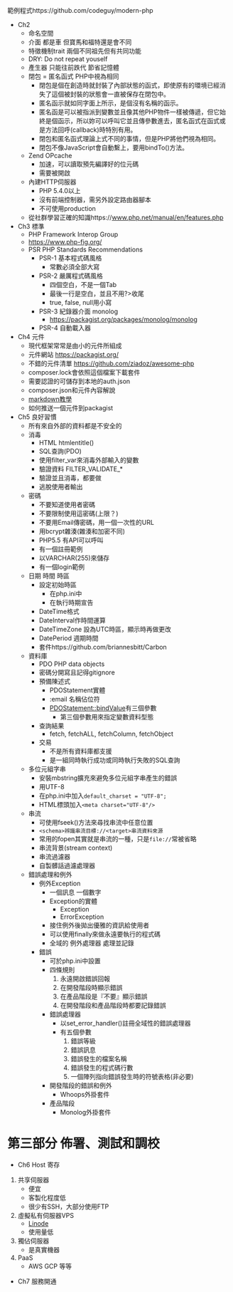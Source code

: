 範例程式https://github.com/codeguy/modern-php  

- Ch2 
    - 命名空間
    - 介面 都是車 但寶馬和福特還是會不同
    - 特徵機制trait 兩個不同祖先但有共同功能
    - DRY: Do not repeat youself
    - 產生器 只能往前跌代 節省記憶體
    - 閉包 = 匿名函式 PHP中視為相同
        - 閉包是個在創造時就封裝了內部狀態的函式，即使原有的環境已經消失了這個被封裝的狀態會一直被保存在閉包中。
        - 匿名函示就如同字面上所示，是個沒有名稱的函示。
        - 匿名函是可以被指派到變數並且像其他PHP物件一樣被傳遞，但它始終是個函示，所以妳可以呼叫它並且傳參數進去，匿名函式在函式或是方法回呼(callback)時特別有用。
        - 閉包和匿名函式理論上式不同的事情，但是PHP將他們視為相同。
        - 閉包不像JavaScript會自動繫上，要用bindTo()方法。
    - Zend OPcache
        - 加速，可以讀取預先編譯好的位元碼
        - 需要被開啟
    - 內建HTTP伺服器
        - PHP 5.4.0以上
        - 沒有前端控制器，需另外設定路由器腳本
        - 不可使用production
    - 從社群學習正確的知識https://www.php.net/manual/en/features.php
- Ch3 標準
    - PHP Framework Interop Group
    - https://www.php-fig.org/
    - PSR PHP Standards Recommendations
        - PSR-1 基本程式碼風格
            - 常數必須全部大寫
        - PSR-2 嚴厲程式碼風格
            - 四個空白，不是一個Tab
            - 最後一行是空白，並且不用?>收尾
            - true, false, null用小寫
        - PSR-3 紀錄器介面 monolog
            - https://packagist.org/packages/monolog/monolog
        - PSR-4 自動載入器
- Ch4 元件
    - 現代框架常常是由小的元件所組成
    - 元件網站 https://packagist.org/
    - 不錯的元件清單 https://github.com/ziadoz/awesome-php
    - composer.lock會依照這個檔案下載套件
    - 需要認證的可儲存到本地的auth.json
    - composer.json和元件內容解說
    - [markdown教學](https://daringfireball.net/projects/markdown/syntax)
    - 如何推送一個元件到packagist
- Ch5 良好習慣
    - 所有來自外部的資料都是不安全的
    - 消毒
        - HTML htmlentitle()
        - SQL查詢(PDO)
        - 使用filter_var來消毒外部輸入的變數
        - 驗證資料 FILTER_VALIDATE_*
        - 驗證並且消毒，都要做
        - 逃脫使用者輸出
    - 密碼
        - 不要知道使用者密碼
        - 不要限制使用這密碼(上限？)
        - 不要用Email傳密碼，用一個一次性的URL
        - 用bcrypt雜湊(雜湊和加密不同)
        - PHP5.5 有API可以呼叫
        - 有一個註冊範例
        - 以VARCHAR(255)來儲存
        - 有一個login範例
    - 日期 時間 時區
        - 設定初始時區
            - 在php.ini中
            - 在執行時期宣告
        - DateTime格式
        - DateInterval作時間運算
        - DateTimeZone 設為UTC時區，顯示時再做更改
        - DatePeriod 週期時間
        - 套件https://github.com/briannesbitt/Carbon
    - 資料庫
        - PDO PHP data objects
        - 密碼分開寫且記得gitignore
        - 預備陳述式
            - PDOStatement實體
            - :email 名稱佔位符
            - [PDOStatement::bindValue](https://www.php.net/manual/en/pdostatement.bindvalue.php)有三個參數
                - 第三個參數用來指定變數資料型態
        - 查詢結果
            - fetch, fetchALL, fetchColumn, fetchObject
        - 交易
            - 不是所有資料庫都支援
            - 是一組同時執行成功或同時執行失敗的SQL查詢
    - 多位元組字串
        - 安裝mbstring擴充來避免多位元組字串產生的錯誤
        - 用UTF-8
        - 在php.ini中加入`default_charset = "UTF-8";`
        - HTML標頭加入`<meta charset="UTF-8"/>`
    - 串流
        - 可使用fseek()方法來尋找串流中任意位置
        - `<schema>辨識串流目標://<target>串流資料來源`
        - 常用的fopen其實就是串流的一種，只是`file://`常被省略
        - 串流背景(stream context)
        - 串流過濾器
        - 自製髒話過濾處理器
    - 錯誤處理和例外
        - 例外Exception 
            - 一個訊息 一個數字
            - Exception的實體
                - Exception
                - ErrorException
            - 接住例外後拋出優雅的資訊給使用者
            - 可以使用finally來做永遠要執行的程式碼
            - 全域的 例外處理器 處理並記錄
        - 錯誤
            - 可於php.ini中設置
            - 四條規則
                1. 永遠開啟錯誤回報
                2. 在開發階段時顯示錯誤
                3. 在產品階段是『不要』顯示錯誤
                4. 在開發階段和產品階段時都要記錄錯誤
            - 錯誤處理器
                - 以set_error_handler()註冊全域性的錯誤處理器
                - 有五個參數
                    1. 錯誤等級
                    2. 錯誤訊息
                    3. 錯誤發生的檔案名稱
                    4. 錯誤發生的程式碼行數
                    5. 一個陣列指向錯誤發生時的符號表格(非必要)
            - 開發階段的錯誤和例外
                - Whoops外掛套件
            - 產品階段
                - Monolog外掛套件
# 第三部分 佈署、測試和調校
- Ch6 Host 寄存
1. 共享伺服器
    - 便宜
    - 客製化程度低
    - 很少有SSH，大部分使用FTP
2. 虛擬私有伺服器VPS
    - [Linode](https://www.linode.com/)
    - 使用量低
3. 獨佔伺服器
    - 是真實機器
4. PaaS
    - AWS GCP 等等

- Ch7 服務開通